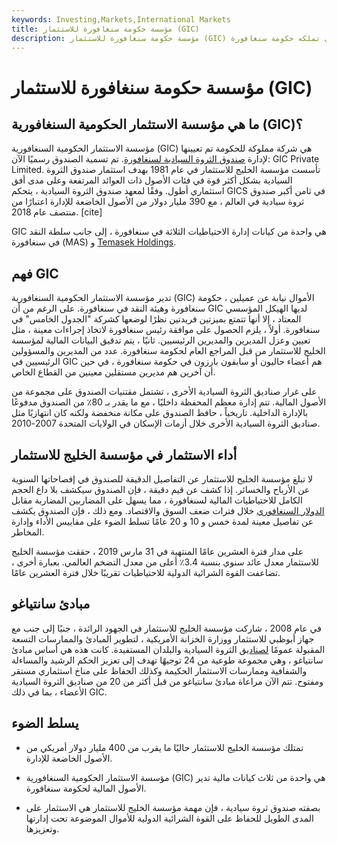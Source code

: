 ```yaml
---
keywords: Investing,Markets,International Markets
title: مؤسسة حكومة سنغافورة للاستثمار (GIC)
description: مؤسسة حكومة سنغافورة للاستثمار (GIC) هي صندوق ثروة سيادي تملكه حكومة سنغافورة.
---
```


# مؤسسة حكومة سنغافورة للاستثمار (GIC)
## ما هي مؤسسة الاستثمار الحكومية السنغافورية (GIC)؟

مؤسسة الاستثمار الحكومية السنغافورية (GIC) هي شركة مملوكة للحكومة تم تعيينها لإدارة [صندوق الثروة السيادية لسنغافورة](/sovereign_wealth_fund). تم تسمية الصندوق رسميًا الآن: GIC Private Limited. تأسست مؤسسة الخليج للاستثمار في عام 1981 بهدف استثمار صندوق الثروة السيادية بشكل أكثر قوة في فئات الأصول ذات العوائد المرتفعة وعلى مدى أفق استثماري أطول. وفقًا لمعهد صندوق الثروة السيادية ، يتحكم GICS في ثامن أكبر صندوق ثروة سيادية في العالم ، مع 390 مليار دولار من الأصول الخاضعة للإدارة اعتبارًا من منتصف عام 2018. [cite]

GIC هي واحدة من كيانات إدارة الاحتياطيات الثلاثة في سنغافورة ، إلى جانب سلطة النقد في سنغافورة (MAS) و [Temasek Holdings](/temasek-holdings).

## فهم GIC

تدير مؤسسة الاستثمار الحكومية السنغافورية (GIC) الأموال نيابة عن عميلين ، حكومة سنغافورة وهيئة النقد في سنغافورة. على الرغم من أن GIC لديها الهيكل المؤسسي المعتاد ، إلا أنها تتمتع بميزتين فريدتين نظرًا لوضعها كشركة "الجدول الخامس" في سنغافورة. أولاً ، يلزم الحصول على موافقة رئيس سنغافورة لاتخاذ إجراءات معينة ، مثل تعيين وعزل المديرين والمديرين الرئيسيين. ثانيًا ، يتم تدقيق البيانات المالية لمؤسسة الخليج للاستثمار من قبل المراجع العام لحكومة سنغافورة. عدد من المديرين والمسؤولين الرئيسيين في GIC هم أعضاء حاليون أو سابقون بارزون في حكومة سنغافورة ، في حين أن آخرين هم مديرين مستقلين معينين من القطاع الخاص.

على غرار صناديق الثروة السيادية الأخرى ، تشتمل مقتنيات الصندوق على مجموعة من الأصول المالية. تتم إدارة معظم المحفظة داخليًا ، مع ما يقدر بـ 80٪ من الصندوق مدفوعًا بالإدارة الداخلية. تاريخياً ، حافظ الصندوق على مكانة منخفضة ولكنه كان انتهازيًا مثل صناديق الثروة السيادية الأخرى خلال أزمات الإسكان في الولايات المتحدة 2007-2010.

## أداء الاستثمار في مؤسسة الخليج للاستثمار

لا تبلغ مؤسسة الخليج للاستثمار عن التفاصيل الدقيقة للصندوق في إفصاحاتها السنوية عن الأرباح والخسائر. إذا كشف عن قيم دقيقة ، فإن الصندوق سيكشف بلا داع الحجم الكامل للاحتياطيات المالية لسنغافورة ، مما يسهل على المضاربين المضاربة مقابل [الدولار السنغافوري](/sgd-singapore-dollar) خلال فترات ضعف السوق والاقتصاد. ومع ذلك ، فإن الصندوق يكشف عن تفاصيل معينة لمدة خمس و 10 و 20 عامًا تسلط الضوء على مقاييس الأداء وإدارة المخاطر.

على مدار فترة العشرين عامًا المنتهية في 31 مارس 2019 ، حققت مؤسسة الخليج للاستثمار معدل عائد سنوي بنسبة 3.4٪ أعلى من معدل التضخم العالمي. بعبارة أخرى ، تضاعفت القوة الشرائية الدولية للاحتياطيات تقريبًا خلال فترة العشرين عامًا.

## مبادئ سانتياغو

في عام 2008 ، شاركت مؤسسة الخليج للاستثمار في الجهود الرائدة ، جنبًا إلى جنب مع جهاز أبوظبي للاستثمار ووزارة الخزانة الأمريكية ، لتطوير المبادئ والممارسات التسعة المقبولة عمومًا [لصناديق](/sovereign_wealth_fund) الثروة السيادية والبلدان المستفيدة. كانت هذه هي أساس مبادئ سانتياغو ، وهي مجموعة طوعية من 24 توجيهًا تهدف إلى تعزيز الحكم الرشيد والمساءلة والشفافية وممارسات الاستثمار الحكيمة وكذلك الحفاظ على مناخ استثماري مستقر ومفتوح. تتم الآن مراعاة مبادئ سانتياغو من قبل أكثر من 20 من صناديق الثروة السيادية الأعضاء ، بما في ذلك GIC.

## يسلط الضوء

- تمتلك مؤسسة الخليج للاستثمار حاليًا ما يقرب من 400 مليار دولار أمريكي من الأصول الخاضعة للإدارة.

- مؤسسة الاستثمار الحكومية السنغافورية (GIC) هي واحدة من ثلاث كيانات مالية تدير الأصول المالية لحكومة سنغافورة.

- بصفته صندوق ثروة سيادية ، فإن مهمة مؤسسة الخليج للاستثمار هي الاستثمار على المدى الطويل للحفاظ على القوة الشرائية الدولية للأموال الموضوعة تحت إدارتها وتعزيزها.

